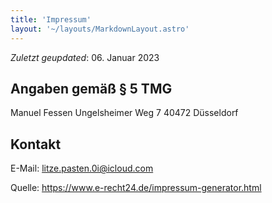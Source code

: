 ```yaml
---
title: 'Impressum'
layout: '~/layouts/MarkdownLayout.astro'
---
```



_Zuletzt geupdated_: 06. Januar 2023

## Angaben gemäß § 5 TMG
Manuel Fessen
Ungelsheimer Weg 7
40472 Düsseldorf

## Kontakt
E-Mail: litze.pasten.0i@icloud.com

Quelle: https://www.e-recht24.de/impressum-generator.html
